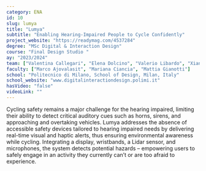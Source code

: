 ```yaml
---
category: ENA
id: 10
slug: lumya
title: "Lumya"
subtitle: "Enabling Hearing-Impaired People to Cycle Confidently"
project_website: "https://readymag.com/4537284"
degree: "MSc Digital & Interaction Design"
course: "Final Design Studio "
ay: "2023/2024"
team: ["Valentina Callegari", "Elena Dolcino", "Valerio Libardo", "Xiangqi Huang", "Anna Sokolova", "Lea Zucker"]
faculty: ["Marco Ajovalasit", "Mariana Ciancia", "Mattia Gianotti"]
school: "Politecnico di Milano, School of Design, Milan, Italy"
school_website: "www.digitalinteractiondesign.polimi.it"
hasVideo: "false"
videoLink: ""
---
```


Cycling safety remains a major challenge for the hearing impaired, limiting their ability to detect critical auditory cues such as horns, sirens, and approaching and overtaking vehicles. Lumya addresses the absence of accessible safety devices tailored to hearing impaired needs by delivering real-time visual and haptic alerts, thus ensuring environmental awareness while cycling. Integrating a display, wristbands, a Lidar sensor, and microphones, the system detects potential hazards – empowering users to safely engage in an activity they currently can’t or are too afraid to experience.
